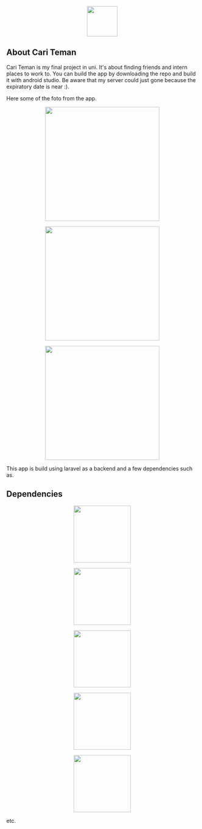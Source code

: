 <p align="center"><img src="https://i.ibb.co/WfmPLLP/Untitled-design-5.png" width="80"></p>

## About Cari Teman

Cari Teman is my final project in uni. It's about finding friends and intern places to work to. You can build the app by downloading the repo and build it with android studio. Be aware that my server could just gone because the expiratory date is near :).

Here some of the foto from the app.

<p align="center"><img src="https://i.ibb.co/yNFjR8X/Screenshot-2020-08-03-11-43-46-197-com-example-cariteman.png" width="300"></p>
<p align="center"><img src="https://i.ibb.co/MSgPg0n/Screenshot-2020-08-03-11-45-31-306-com-example-cariteman.png" width="300"></p>
<p align="center"><img src="https://i.ibb.co/mFZyhqg/Screenshot-2020-08-03-11-46-07-225-com-example-cariteman.png" width="300"></p>

This app is build using laravel as a backend and a few dependencies such as.

## Dependencies

<p align="center"><img src="https://firebase.google.com/images/social.png" width="150"></p>
<p align="center"><img src="https://i.ibb.co/nsTWT6J/dagger.png" width="150"></p>
<p align="center"><img src="https://miro.medium.com/max/840/1*HDxfd3bSPwgdQ9A3TthVYA.png" width="150"></p>
<p align="center"><img src="https://miro.medium.com/fit/c/1838/551/1*Ht6PyyFTAqDZYNS60IkUOw.png" width="150"></p>
<p align="center"><img src="https://miro.medium.com/max/500/0*JRD6Aklpj7wazrUj.png" width="150"></p>

etc.

